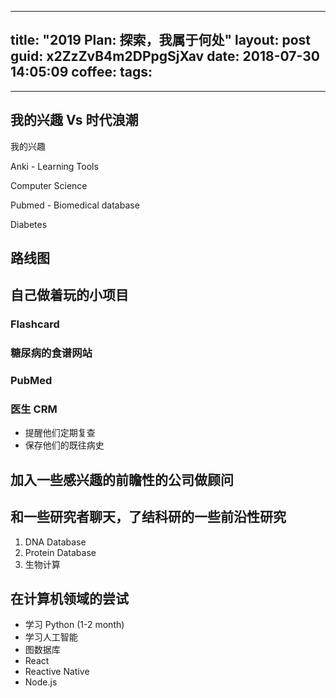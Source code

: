 
---
title: "2019 Plan: 探索，我属于何处"
layout: post
guid: x2ZzZvB4m2DPpgSjXav
date: 2018-07-30 14:05:09
coffee:
tags:
  -
---

## 我的兴趣 Vs 时代浪潮

我的兴趣

Anki - Learning Tools

Computer Science

Pubmed - Biomedical database

Diabetes



## 路线图


## 自己做着玩的小项目

### Flashcard

### 糖尿病的食谱网站

### PubMed

### 医生 CRM

- 提醒他们定期复查
- 保存他们的既往病史


## 加入一些感兴趣的前瞻性的公司做顾问


## 和一些研究者聊天，了结科研的一些前沿性研究

1. DNA Database
2. Protein Database
3. 生物计算



## 在计算机领域的尝试

- 学习 Python (1-2 month)
- 学习人工智能
- 图数据库
- React
- Reactive Native
- Node.js





